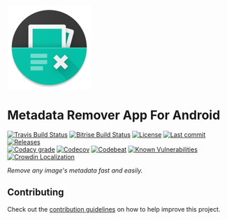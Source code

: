 [![Icon](art/icons/ic_launcher/circle/xxxhdpi/ic_launcher.png)](art/icons/ic_launcher/ic_launcher_web.png)

# Metadata Remover App For Android

[![Travis Build Status](https://img.shields.io/travis/Crazy-Marvin/MetadataRemover.svg?style=flat-square)](https://travis-ci.org/Crazy-Marvin/MetadataRemover)
[![Bitrise Build Status](https://app.bitrise.io/app/b4be48714de52fa7/status.svg?token=nihKuiumNfW9Za2IJOzD6w)](https://app.bitrise.io/app/b4be48714de52fa7)
[![License](https://img.shields.io/github/license/Crazy-Marvin/MetadataRemover.svg?style=flat-square)](LICENSE.txt)
[![Last commit](https://img.shields.io/github/last-commit/Crazy-Marvin/MetadataRemover.svg?style=flat-square)](https://github.com/Crazy-Marvin/MetadataRemover/)
[![Releases](https://img.shields.io/github/downloads/Crazy-Marvin/MetadataRemover/total.svg?style=flat-square)](https://github.com/Crazy-Marvin/MetadataRemover/releases)  
[![Codacy grade](https://img.shields.io/codacy/grade/eed69c67a07f4a14bf0ee0fd6b2ead40.svg?style=flat-square)](https://www.codacy.com/app/CrazyMarvin/MetadataRemover?utm_source=github.com&utm_medium=referral&utm_content=Crazy-Marvin/MetadataRemover&utm_campaign=Badge_Grade)
[![Codecov](https://codecov.io/gh/Crazy-Marvin/MetadataRemover/branch/master/graph/badge.svg?style=flat-square)](https://codecov.io/gh/Crazy-Marvin/MetadataRemover)
[![Codebeat](https://codebeat.co/badges/8eceddc4-d4bd-49b9-9eb6-66b78049f771)](https://codebeat.co/projects/github-com-crazy-marvin-metadataremover-master)
[![Known Vulnerabilities](https://snyk.io/test/github/crazy-marvin/metadataremover/badge.svg?targetFile=build.gradle&style=flat-square)](https://snyk.io/test/github/crazy-marvin/metadataremover?targetFile=build.gradle)
[![Crowdin Localization](https://d322cqt584bo4o.cloudfront.net/metadata-remover/localized.svg?style=flat-square)](https://crowdin.com/project/metadata-remover)

_Remove any image's metadata fast and easily._

<!-- TODO Add app description -->

## Contributing

Check out the [contribution guidelines](CONTRIBUTING.md) on how to help improve this project.
